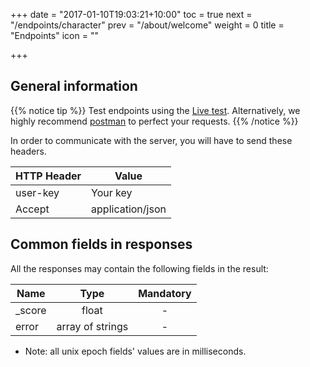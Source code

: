 +++
date = "2017-01-10T19:03:21+10:00"
toc = true
next = "/endpoints/character"
prev = "/about/welcome"
weight = 0
title = "Endpoints"
icon = "<b class='fa fa-sitemap'></b>"

+++

## General information

{{% notice tip %}}
Test endpoints using the [Live test](https://api.igdb.com/livetest). Alternatively, we highly recommend [postman](https://www.getpostman.com/) to perfect your requests.
{{% /notice %}}

In order to communicate with the server, you will have to send these headers.

| HTTP Header   | Value |
| ------------- | ----- |
| user-key | Your key |
| Accept        | application/json |

## Common fields in responses

All the responses may contain the following fields in the result:

| Name   | Type             | Mandatory |
| ------ |:----------------:|:---------:|
| _score | float            |     -     |
| error  | array of strings |     -     |

* Note: all unix epoch fields' values are in milliseconds.
